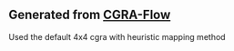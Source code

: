 ## Generated from [CGRA-Flow](https://github.com/tancheng/CGRA-Flow) 

Used the default 4x4 cgra with heuristic mapping method

